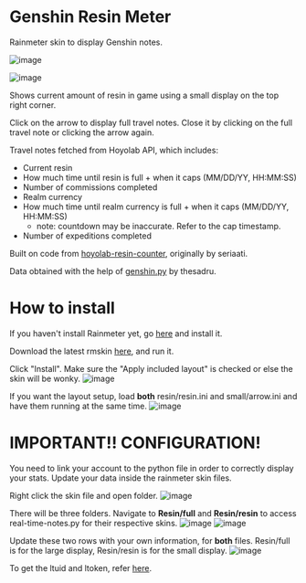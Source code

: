 # Genshin Resin Meter
Rainmeter skin to display Genshin notes.

![image](https://github.com/eileenthg/resin-meter/assets/40307498/5371ac10-6293-49e8-a0a5-deb33496e482)

![image](https://github.com/eileenthg/resin-meter/assets/40307498/ebabfac7-05d8-4951-8b54-1c0e69724b4e)

Shows current amount of resin in game using a small display on the top right corner.

Click on the arrow to display full travel notes. Close it by clicking on the full travel note or clicking the arrow again.

Travel notes fetched from Hoyolab API, which includes:
- Current resin
- How much time until resin is full + when it caps (MM/DD/YY, HH:MM:SS)
- Number of commissions completed
- Realm currency
- How much time until realm currency is full + when it caps (MM/DD/YY, HH:MM:SS)
  - note: countdown may be inaccurate. Refer to the cap timestamp.
- Number of expeditions completed

Built on code from [hoyolab-resin-counter](https://github.com/eileenthg/hoyolab-resin-counter-3.0/blob/main/README.md), originally by seriaati.

Data obtained with the help of [genshin.py](https://github.com/thesadru/genshin.py) by thesadru.

# How to install
If you haven't install Rainmeter yet, go [here](https://www.rainmeter.net/) and install it.

Download the latest rmskin [here](https://github.com/eileenthg/resin-meter/releases/), and run it.

Click "Install". Make sure the "Apply included layout" is checked or else the skin will be wonky.
![image](https://github.com/eileenthg/resin-meter/assets/40307498/db29b7f6-b13f-4699-aa28-74cb3caab14c)

If you want the layout setup, load **both** resin/resin.ini and small/arrow.ini and have them running at the same time.
![image](https://github.com/eileenthg/resin-meter/assets/40307498/fa35c0c7-b494-4b7f-9530-e168cd0fc009)

# IMPORTANT!! CONFIGURATION!
You need to link your account to the python file in order to correctly display your stats. Update your data inside the rainmeter skin files.

Right click the skin file and open folder.
![image](https://github.com/eileenthg/resin-meter/assets/40307498/ca8f9406-886a-4834-a116-02b20eb10d3d)

There will be three folders. Navigate to **Resin/full** and **Resin/resin** to access real-time-notes.py for their respective skins.
![image](https://github.com/eileenthg/resin-meter/assets/40307498/5f6dfd84-4a9a-4b74-807d-b4d3b8dad315)
![image](https://github.com/eileenthg/resin-meter/assets/40307498/0455e585-75ea-4a70-a882-818b3f0d5920)

Update these two rows with your own information, for **both** files. Resin/full is for the large display, Resin/resin is for the small display.
![image](https://github.com/eileenthg/resin-meter/assets/40307498/23af1cc7-70bb-4caf-91fd-b9d3bbd1693e)

To get the ltuid and ltoken, refer [here]("https://thesadru.github.io/genshin.py/authentication/#how-can-i-get-my-cookies").

